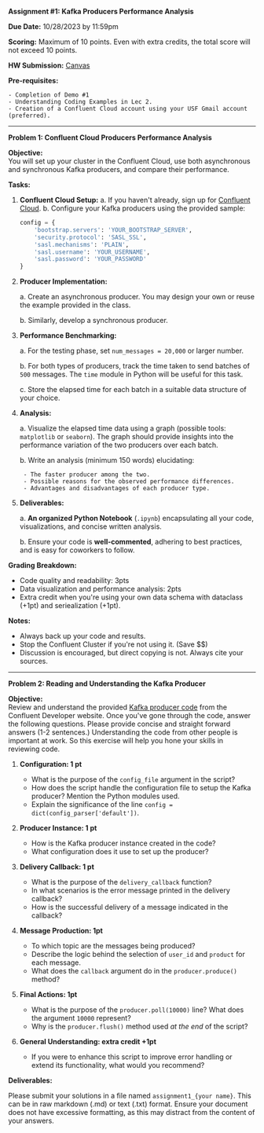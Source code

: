 **Assignment #1: Kafka Producers Performance Analysis**

**Due Date:** 10/28/2023 by 11:59pm

**Scoring:** Maximum of 10 points. Even with extra credits, the total score will not exceed 10 points.

**HW Submission:** [Canvas](https://usfca.instructure.com/courses/1617043/assignments/7365180)

**Pre-requisites:**

    - Completion of Demo #1
    - Understanding Coding Examples in Lec 2. 
    - Creation of a Confluent Cloud account using your USF Gmail account (preferred).

---

**Problem 1: Confluent Cloud Producers Performance Analysis**

**Objective:**  
You will set up your cluster in the Confluent Cloud, use both asynchronous and synchronous Kafka producers, and compare their performance.

**Tasks:**

1. **Confluent Cloud Setup:**
    a. If you haven't already, sign up for [Confluent Cloud](https://www.confluent.io/confluent-cloud/).
    b. Configure your Kafka producers using the provided sample:
    ```python
    config = {
        'bootstrap.servers': 'YOUR_BOOTSTRAP_SERVER',
        'security.protocol': 'SASL_SSL',
        'sasl.mechanisms': 'PLAIN',
        'sasl.username': 'YOUR_USERNAME',
        'sasl.password': 'YOUR_PASSWORD'
    }
    ```

2. **Producer Implementation:**
   
    a. Create an asynchronous producer. You may design your own or reuse the example provided in the class.

    b. Similarly, develop a synchronous producer.

3. **Performance Benchmarking:**

    a. For the testing phase, set `num_messages = 20,000` or larger number.

    b. For both types of producers, track the time taken to send batches of `500` messages. The `time` module in Python will be useful for this task.

    c. Store the elapsed time for each batch in a suitable data structure of your choice.

4. **Analysis:**

    a. Visualize the elapsed time data using a graph (possible tools: `matplotlib` or `seaborn`). The graph should provide insights into the performance variation of the two producers over each batch.

    b. Write an analysis (minimum 150 words) elucidating:

        - The faster producer among the two.
        - Possible reasons for the observed performance differences.
        - Advantages and disadvantages of each producer type.

5. **Deliverables:**

    a. **An organized Python Notebook** (`.ipynb`) encapsulating all your code, visualizations, and concise written analysis.

    b. Ensure your code is **well-commented**, adhering to best practices, and is easy for coworkers to follow.

**Grading Breakdown:**

- Code quality and readability: 3pts
- Data visualization and performance analysis: 2pts
- Extra credit  when you're using your own data schema with dataclass (+1pt) and seriealization (+1pt).

**Notes:** 

  - Always back up your code and results.
  - Stop the Confluent Cluster if you're not using it. (Save $$)
  - Discussion is encouraged, but direct copying is not. Always cite your sources.

--- 

**Problem 2: Reading and Understanding the Kafka Producer**

**Objective:**  
Review and understand the provided [Kafka producer code](https://developer.confluent.io/get-started/python/#build-producer) from the Confluent Developer website. Once you've gone through the code, answer the following questions. Please provide concise and straight forward answers (1-2 sentences.) Understanding the code from other people is important at work. So this exercise will help you hone your skills in reviewing code.

1. **Configuration: 1 pt**
    - What is the purpose of the `config_file` argument in the script?
    - How does the script handle the configuration file to setup the Kafka producer? Mention the Python modules used.
    - Explain the significance of the line `config = dict(config_parser['default'])`.

2. **Producer Instance: 1 pt**
    - How is the Kafka producer instance created in the code?
    - What configuration does it use to set up the producer?

3. **Delivery Callback: 1 pt**
    - What is the purpose of the `delivery_callback` function?
    - In what scenarios is the error message printed in the delivery callback?
    - How is the successful delivery of a message indicated in the callback?

4. **Message Production: 1pt**
    - To which topic are the messages being produced?
    - Describe the logic behind the selection of `user_id` and `product` for each message.
    - What does the `callback` argument do in the `producer.produce()` method?

5. **Final Actions: 1pt**
    - What is the purpose of the `producer.poll(10000)` line? What does the argument `10000` represent?
    - Why is the `producer.flush()` method used *at the end* of the script?

6. **General Understanding: extra credit +1pt**
    - If you were to enhance this script to improve error handling or extend its functionality, what would you recommend?

**Deliverables:**

Please submit your solutions in a file named `assignment1_{your name}`. This can be in raw markdown (.md) or text (.txt) format. Ensure your document does not have excessive formatting, as this may distract from the content of your answers.